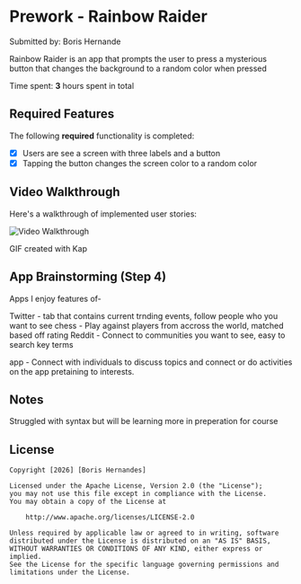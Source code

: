 # Prework - Rainbow Raider

Submitted by: Boris Hernande

Rainbow Raider is an app that prompts the user to press a mysterious button that changes the background to a random color when pressed

Time spent: **3** hours spent in total

## Required Features

The following **required** functionality is completed:

- [x] Users are see a screen with three labels and a button
- [x] Tapping the button changes the screen color to a random color
 
## Video Walkthrough

Here's a walkthrough of implemented user stories:

<img src=[[https://imgur.com/gallery/tXWZnL3](https://imgur.com/gallery/tXWZnL3)](https://github.com/Boris713/Codepath-Prework/blob/main/Kapture%202023-07-07%20at%2022.03.59.gif) title='Video Walkthrough' width='' alt='Video Walkthrough' />

<!-- Replace this with whatever GIF tool you used! -->
GIF created with Kap
<!-- Recommended tools:
[Kap](https://getkap.co/) for macOS
[ScreenToGif](https://www.screentogif.com/) for Windows
[peek](https://github.com/phw/peek) for Linux. -->

## App Brainstorming (Step 4)
Apps I enjoy features of-

Twitter - tab that contains current trnding events, follow people who you want to see 
chess - Play against players from accross the world, matched based off rating
Reddit - Connect to communities you want to see, easy to search key terms

app - Connect with individuals to discuss topics and connect or do activities on the app pretaining to interests.

## Notes

Struggled with syntax but will be learning more in preperation for course

## License

    Copyright [2026] [Boris Hernandes]

    Licensed under the Apache License, Version 2.0 (the "License");
    you may not use this file except in compliance with the License.
    You may obtain a copy of the License at

        http://www.apache.org/licenses/LICENSE-2.0

    Unless required by applicable law or agreed to in writing, software
    distributed under the License is distributed on an "AS IS" BASIS,
    WITHOUT WARRANTIES OR CONDITIONS OF ANY KIND, either express or implied.
    See the License for the specific language governing permissions and
    limitations under the License.
